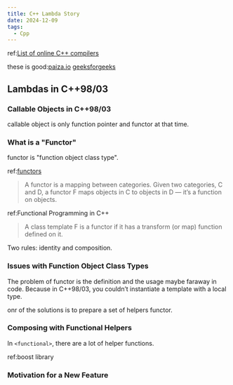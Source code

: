 ```yaml
---
title: C++ Lambda Story
date: 2024-12-09
tags:
  - Cpp
---
```


ref:[List of online C++ compilers](https://github.com/arnemertz/online-compilers)

these is good:[paiza.io](https://paiza.io/en/projects/new?language=cpp) [geeksforgeeks](http://code.geeksforgeeks.org/)

## Lambdas in C++98/03

### Callable Objects in C++98/03

callable object is only function pointer and functor at that time.

### What is a "Functor"

functor is "function object class type".

ref:[functors](https://bartoszmilewski.com/2015/01/20/functors/)

> A functor is a mapping between categories. Given two categories, C and D, a functor F maps objects in C to objects in D — it’s a function on objects.

ref:Functional Programming in C++

> A class template F is a functor if it has a transform (or map) function defined on it.

Two rules: identity and composition.

### Issues with Function Object Class Types

The problem of functor is the definition and the usage maybe faraway in code. Because in C++98/03, you couldn’t instantiate a template with a local type.

onr of the solutions is to prepare a set of helpers functor.

### Composing with Functional Helpers

In `<functional>`, there are a lot of helper functions.

ref:boost library

### Motivation for a New Feature
